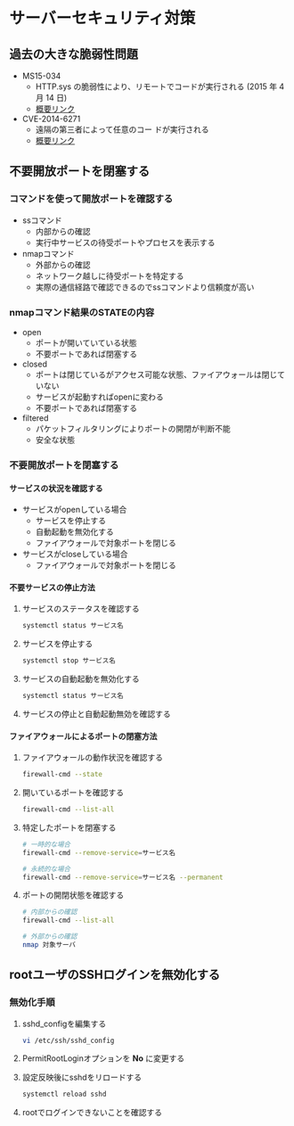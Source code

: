 # サーバーセキュリティ対策

## 過去の大きな脆弱性問題
* MS15-034
  * HTTP.sys の脆弱性により、リモートでコードが実行される (2015 年 4 月 14 日)
  * [概要リンク](https://docs.microsoft.com/ja-jp/security-updates/securitybulletins/2015/ms15-034)
* CVE-2014-6271
  * 遠隔の第三者によって任意のコー
ドが実行される
  * [概要リンク](https://www.ipa.go.jp/security/ciadr/vul/20140926-bash.html)

## 不要開放ポートを閉塞する
### コマンドを使って開放ポートを確認する
* ssコマンド
  * 内部からの確認
  * 実行中サービスの待受ポートやプロセスを表示する
* nmapコマンド
  * 外部からの確認
  * ネットワーク越しに待受ポートを特定する
  * 実際の通信経路で確認できるのでssコマンドより信頼度が高い

### nmapコマンド結果のSTATEの内容
* open
  * ポートが開いていている状態
  * 不要ポートであれば閉塞する
* closed
  * ポートは閉じているがアクセス可能な状態、ファイアウォールは閉じていない
  * サービスが起動すればopenに変わる
  * 不要ポートであれば閉塞する
* filtered
  * パケットフィルタリングによりポートの開閉が判断不能
  * 安全な状態

### 不要開放ポートを閉塞する
#### サービスの状況を確認する
* サービスがopenしている場合
  * サービスを停止する
  * 自動起動を無効化する
  * ファイアウォールで対象ポートを閉じる
* サービスがcloseしている場合
  * ファイアウォールで対象ポートを閉じる

#### 不要サービスの停止方法
1. サービスのステータスを確認する
    ```bash
    systemctl status サービス名
    ```

2. サービスを停止する
    ```bash
    systemctl stop サービス名
    ```

3. サービスの自動起動を無効化する
    ```bash
    systemctl status サービス名
    ```

4. サービスの停止と自動起動無効を確認する

#### ファイアウォールによるポートの閉塞方法
1. ファイアウォールの動作状況を確認する
    ```bash
    firewall-cmd --state
    ```

2. 開いているポートを確認する
    ```bash
    firewall-cmd --list-all
    ```

3. 特定したポートを閉塞する
    ```bash
    # 一時的な場合
    firewall-cmd --remove-service=サービス名

    # 永続的な場合
    firewall-cmd --remove-service=サービス名 --permanent
    ```

4. ポートの開閉状態を確認する
    ```bash
   # 内部からの確認
   firewall-cmd --list-all

   # 外部からの確認
   nmap 対象サーバ
    ```

## rootユーザのSSHログインを無効化する
### 無効化手順
1. sshd_configを編集する

    ```bash
    vi /etc/ssh/sshd_config
    ```

3. PermitRootLoginオプションを **No** に変更する

4. 設定反映後にsshdをリロードする
    ```bash
    systemctl reload sshd
    ```

5. rootでログインできないことを確認する














